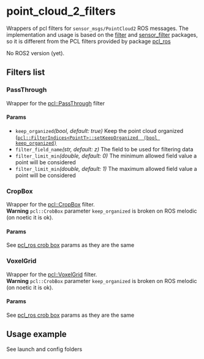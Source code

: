 # point_cloud_2_filters

Wrappers of pcl filters for `sensor_msgs/PointCloud2` ROS messages. The implementation and usage is based on the [filter](https://wiki.ros.org/filters) and [sensor_filter](https://wiki.ros.org/sensor_filters) packages, so it is different from the PCL filters provided by package [pcl_ros](https://wiki.ros.org/pcl_ros/Tutorials/filters) 

No ROS2 version (yet).

## Filters list
### PassThrough
Wrapper for the [pcl::PassThrough](https://pointclouds.org/documentation/classpcl_1_1_pass_through_3_01pcl_1_1_p_c_l_point_cloud2_01_4.html) filter 
#### Params
-   `keep_organized`*(bool, default: true)* Keep the point cloud organized ([`pcl::FilterIndices<PointT>::setKeepOrganized	(bool keep_organized)`](https://pointclouds.org/documentation/classpcl_1_1_filter_indices.html#a21eb00357056c0cc432cd03afa84d08c)
-   `filter_field_name`*(str, default: z)* The field to be used for filtering data
-   `filter_limit_min`*(double, default: 0)* The minimum allowed field value a point will be considered
-   `filter_limit_min`*(double, default: 1)* The maximum allowed field value a point will be considered

### CropBox
Wrapper for the [pcl::CropBox](https://pointclouds.org/documentation/classpcl_1_1_crop_box_3_01pcl_1_1_p_c_l_point_cloud2_01_4.html) filter.  
**Warning** `pcl::CrobBox` parameter `keep_organized` is broken on ROS melodic (on noetic it is ok).
#### Params
See [pcl_ros crob box](https://wiki.ros.org/pcl_ros/Tutorials/filters#CropBox) params as they are the same

### VoxelGrid
Wrapper for the [pcl::VoxelGrid](https://pointclouds.org/documentation/classpcl_1_1_voxel_grid.html) filter.  
**Warning** `pcl::CrobBox` parameter `keep_organized` is broken on ROS melodic (on noetic it is ok).
#### Params
See [pcl_ros crob box](https://wiki.ros.org/pcl_ros/Tutorials/filters#CropBox) params as they are the same

## Usage example
See launch and config folders
